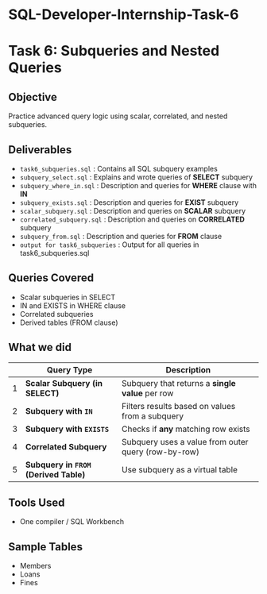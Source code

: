 # SQL-Developer-Internship-Task-6

# Task 6: Subqueries and Nested Queries

## Objective
Practice advanced query logic using scalar, correlated, and nested subqueries.

## Deliverables
- `task6_subqueries.sql` : Contains all SQL subquery examples
- `subquery_select.sql` : Explains and wrote queries of **SELECT** subquery
- `subquery_where_in.sql` : Description and queries for **WHERE** clause with **IN**
- `subquery_exists.sql` : Description and queries for **EXIST** subquery
- `scalar_subquery.sql` : Description and queries on **SCALAR** subquery
- `correlated_subquery.sql` : Description and queries on **CORRELATED** subquery
- `subquery_from.sql` : Description and queries for **FROM** clause
- `output for task6_subqueries` : Output for all queries in task6_subqueries.sql
  
## Queries Covered
- Scalar subqueries in SELECT
- IN and EXISTS in WHERE clause
- Correlated subqueries
- Derived tables (FROM clause)

## What we did 

|   | Query Type                             | Description                                         | 
|---|----------------------------------------| --------------------------------------------------- |
| 1️ | **Scalar Subquery (in SELECT)**        | Subquery that returns a **single value** per row    | 
| 2️ | **Subquery with `IN`**                 | Filters results based on values from a subquery     | 
| 3️ | **Subquery with `EXISTS`**             | Checks if **any** matching row exists               | 
| 4️ | **Correlated Subquery**                | Subquery uses a value from outer query (row-by-row) | 
| 5️ | **Subquery in `FROM` (Derived Table)** | Use subquery as a virtual table                     | 


## Tools Used
- One compiler / SQL Workbench

## Sample Tables
- Members
- Loans
- Fines

